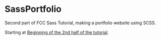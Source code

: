 # SassPortfolio

Second part of FCC Sass Tutorial, making a portfolio website using SCSS.

Starting at [Beginning of the 2nd half of the tutorial](https://youtu.be/_a5j7KoflTs?t=2044).